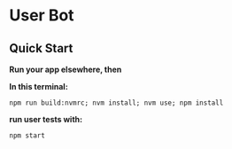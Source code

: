 # User Bot

## Quick Start

**Run your app elsewhere, then**

**In this terminal:**

`npm run build:nvmrc; nvm install; nvm use; npm install`

**run user tests with:**

`npm start`
